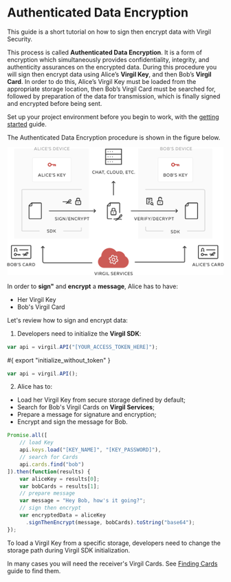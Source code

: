 # Authenticated Data Encryption

This guide is a short tutorial on how to sign then encrypt data with Virgil Security.

This process is called **Authenticated Data Encryption**. It is a form of encryption which simultaneously provides confidentiality, integrity, and authenticity assurances on the encrypted data.  During this procedure you will sign then encrypt data using Alice’s **Virgil Key**, and then Bob’s **Virgil Card**. In order to do this, Alice’s Virgil Key must be loaded from the appropriate storage location, then Bob’s Virgil Card must be searched for, followed by preparation of the data for transmission, which is finally signed and encrypted before being sent.



Set up your project environment before you begin to work, with the [getting started](/docs/guides/configuration/client.md) guide.

The Authenticated Data Encryption procedure is shown in the figure below.

![Authenticated Data Encryption](/docs/img/Guides_introduction.png "Authenticated Data Encryption")

In order to **sign"** and **encrypt** a **message**, Alice has to have:
 - Her Virgil Key
 - Bob's Virgil Card

Let's review how to sign and encrypt data:

1. Developers need to initialize the **Virgil SDK**:

```javascript
var api = virgil.API("[YOUR_ACCESS_TOKEN_HERE]");
```

#{ export "initialize_without_token" }

```javascript
var api = virgil.API();
```

2. Alice has to:


  - Load her Virgil Key from secure storage defined by default;
  - Search for Bob's Virgil Cards on **Virgil Services**;
  - Prepare a message for signature and encryption;
  - Encrypt and sign the message for Bob.

  ```javascript
  Promise.all([
      // load Key
      api.keys.load("[KEY_NAME]", "[KEY_PASSWORD]"),
      // search for Cards
      api.cards.find("bob")
  ]).then(function(results) {
      var aliceKey = results[0];
      var bobCards = results[1];
      // prepare message
      var message = "Hey Bob, how's it going?";
      // sign then encrypt
      var encryptedData = aliceKey
        .signThenEncrypt(message, bobCards).toString("base64");
  });
  ```

To load a Virgil Key from a specific storage, developers need to change the storage path during Virgil SDK initialization.

In many cases you will need the receiver's Virgil Cards. See [Finding Cards](/docs/guides/virgil-card/finding-card.md) guide to find them.
